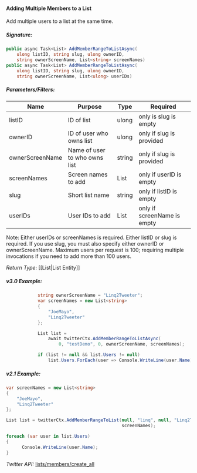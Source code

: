 #### Adding Multiple Members to a List

Add multiple users to a list at the same time.

##### Signature:

```c#
public async Task<List> AddMemberRangeToListAsync(
    ulong listID, string slug, ulong ownerID, 
    string ownerScreenName, List<string> screenNames)
public async Task<List> AddMemberRangeToListAsync(
    ulong listID, string slug, ulong ownerID, 
    string ownerScreenName, List<ulong> userIDs)
```

##### Parameters/Filters:

| Name | Purpose | Type | Required |
|------|---------|------|----------|
| listID | ID of list | ulong| only is slug is empty |
| ownerID | ID of user who owns list | ulong| only if slug is provided |
| ownerScreenName | Name of user to who owns list | string | only if slug is provided |
| screenNames | Screen names to add | List<string> | only if userID is empty |
| slug | Short list name | string | only if listID is empty |
| userIDs | User IDs to add | List<ulong> | only if screenName is empty |

Note: Either userIDs or screenNames is required. Either listID or slug is required. If you use slug, you must also specify either ownerID or ownerScreenName. Maximum users per request is 100; requiring multiple invocations if you need to add more than 100 users.

*Return Type:* [[List|List Entity]]

##### v3.0 Example:

```c#
            string ownerScreenName = "Linq2Tweeter";
            var screenNames = new List<string>
            {
                "JoeMayo",
                "Linq2Tweeter"
            };

            List list = 
                await twitterCtx.AddMemberRangeToListAsync(
                    0, "testDemo", 0, ownerScreenName, screenNames);

            if (list != null && list.Users != null)
                list.Users.ForEach(user => Console.WriteLine(user.Name));
```

##### v2.1 Example:

```c#
var screenNames = new List<string>
{
    "JoeMayo",
    "Linq2Tweeter"
};

List list = twitterCtx.AddMemberRangeToList(null, "linq", null, "Linq2Tweeter",
                                            screenNames);

foreach (var user in list.Users)
{
      Console.WriteLine(user.Name);
}
```

*Twitter API:* [lists/members/create_all](https://developer.twitter.com/en/docs/accounts-and-users/create-manage-lists/api-reference/post-lists-members-create_all)